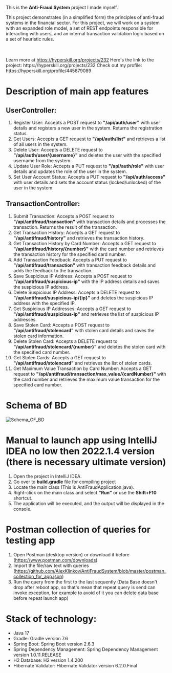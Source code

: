 This is the **Anti-Fraud System** project I made myself.
<p>This project demonstrates (in a simplified form) the principles of anti-fraud systems in the financial sector. For this project, we will work on a system with an expanded role model, a set of REST endpoints responsible for interacting with users, and an internal transaction validation logic based on a set of heuristic rules.</p><br/><br/>Learn more at <a href="https://hyperskill.org/projects/232?utm_source=ide&utm_medium=ide&utm_campaign=ide&utm_content=project-card">https://hyperskill.org/projects/232</a>
Here's the link to the project: https://hyperskill.org/projects/232
Check out my profile: https://hyperskill.org/profile/445879089

# Description of main app features

## UserController:
1. Register User: Accepts a POST request to **"/api/auth/user"** with user details and registers a new user in the system. Returns the registration status.
2. Get Users: Accepts a GET request to **"/api/auth/list"** and retrieves a list of all users in the system.
3. Delete User: Accepts a DELETE request to **"/api/auth/user/{username}"** and deletes the user with the specified username from the system.
4. Update User Role: Accepts a PUT request to **"/api/auth/role"** with user details and updates the role of the user in the system.
5. Set User Account Status: Accepts a PUT request to **"/api/auth/access"** with user details and sets the account status (locked/unlocked) of the user in the system.

## TransactionController:
1. Submit Transaction: Accepts a POST request to **"/api/antifraud/transaction"** with transaction details and processes the transaction. Returns the result of the transaction.
2. Get Transaction History: Accepts a GET request to **"/api/antifraud/history"** and retrieves the transaction history.
3. Get Transaction History by Card Number: Accepts a GET request to **"/api/antifraud/history/{number}"** with the card number and retrieves the transaction history for the specified card number.
4. Add Transaction Feedback: Accepts a PUT request to **"/api/antifraud/transaction"** with transaction feedback details and adds the feedback to the transaction.
5. Save Suspicious IP Address: Accepts a POST request to **"/api/antifraud/suspicious-ip"** with the IP address details and saves the suspicious IP address.
6. Delete Suspicious IP Address: Accepts a DELETE request to **"/api/antifraud/suspicious-ip/{ip}"** and deletes the suspicious IP address with the specified IP.
7. Get Suspicious IP Addresses: Accepts a GET request to **"/api/antifraud/suspicious-ip"** and retrieves the list of suspicious IP addresses.
8. Save Stolen Card: Accepts a POST request to **"/api/antifraud/stolencard"** with stolen card details and saves the stolen card information.
9. Delete Stolen Card: Accepts a DELETE request to **"/api/antifraud/stolencard/{number}"** and deletes the stolen card with the specified card number.
10. Get Stolen Cards: Accepts a GET request to **"/api/antifraud/stolencard"** and retrieves the list of stolen cards.
11. Get Maximum Value Transaction by Card Number: Accepts a GET request to **"/api/antifraud/transaction/max_value/{cardNumber}"** with the card number and retrieves the maximum value transaction for the specified card number.
      
# Schema of BD
![Schema_OF_BD]([https://github.com/AlexKlinkov/AntiFraudSystem/blob/master/schema_of_BD.jpg](https://github.com/AlexKlinkov/AntiFraudSystem/blob/master/schema_of_BD.jpg))

# Manual to launch app using IntelliJ IDEA no low then 2022.1.4 version (there is necessary ultimate version)
1. Open the project in IntelliJ IDEA.
2. Go over to **build.gradle** file for compiling project
3. Locate the main class (This is AntiFraudApplication.java).
4. Right-click on the main class and select **"Run"** or use the **Shift+F10** shortcut.
5. The application will be executed, and the output will be displayed in the console.

# Postman collection of queries for testing app
1. Open Postman (desktop version) or download it before (https://www.postman.com/downloads)
2. Import the file/raw text with queries (https://github.com/AlexKlinkov/AntiFraudSystem/blob/master/postman_collection_for_app.json)
3. Run the query from the first to the last sequently (Data Base doesn't drop after reboot app, so that's mean that repeat query is send can invoke exception, for example to avoid of it you can delete data base before repeat launch app)

# Stack of technology:
* Java 17
* Gradle: Gradle version 7.6
* Spring Boot: Spring Boot version 2.6.3
* Spring Dependency Management: Spring Dependency Management version 1.0.11.RELEASE
* H2 Database: H2 version 1.4.200
* Hibernate Validator: Hibernate Validator version 6.2.0.Final
